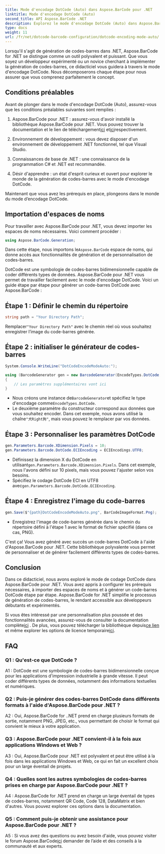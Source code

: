 ```yaml
---
title: Mode d'encodage DotCode (Auto) dans Aspose.BarCode pour .NET
linktitle: Mode d'encodage DotCode (Auto)
second_title: API Aspose.BarCode .NET
description: Explorez le mode d'encodage DotCode (Auto) dans Aspose.BarCode pour .NET, un outil puissant pour la génération de codes-barres. Apprenez à générer des codes-barres DotCode étape par étape. Consultez la documentation, téléchargez la bibliothèque et obtenez des licences temporaires.
type: docs
weight: 11
url: /fr/net/dotcode-barcode-configuration/dotcode-encoding-mode-auto/
---
```

Lorsqu'il s'agit de génération de codes-barres dans .NET, Aspose.BarCode for .NET se distingue comme un outil polyvalent et puissant. Que vous soyez un développeur expérimenté ou un novice cherchant à implémenter la génération de codes-barres, ce didacticiel vous guidera à travers le mode d'encodage DotCode. Nous décomposerons chaque étape pour nous assurer que vous comprenez parfaitement le concept.

## Conditions préalables

Avant de plonger dans le mode d'encodage DotCode (Auto), assurez-vous que les conditions préalables suivantes sont remplies :

1.  Aspose.BarCode pour .NET : assurez-vous d'avoir installé la bibliothèque Aspose.BarCode pour .NET. Vous pouvez trouver la documentation et le lien de téléchargement[ici](https://reference.aspose.com/barcode/net/) et[ici](https://releases.aspose.com/barcode/net/)respectivement.

2. Environnement de développement : vous devez disposer d'un environnement de développement .NET fonctionnel, tel que Visual Studio.

3. Connaissances de base de .NET : une connaissance de la programmation C# et .NET est recommandée.

4. Désir d'apprendre : un état d'esprit curieux et ouvert pour explorer le monde de la génération de codes-barres avec le mode d'encodage DotCode.

Maintenant que vous avez les prérequis en place, plongeons dans le monde du mode d’encodage DotCode.

## Importation d'espaces de noms

Pour travailler avec Aspose.BarCode pour .NET, vous devez importer les espaces de noms nécessaires. Voici comment procéder :

```csharp
using Aspose.BarCode.Generation;
```

 Dans cette étape, nous importons le`Aspose.BarCode` espace de noms, qui donne accès aux fonctionnalités de génération et de personnalisation de codes-barres.

DotCode est une symbologie de codes-barres bidimensionnelle capable de coder différents types de données. Aspose.BarCode pour .NET vous permet de travailler facilement avec le mode d'encodage DotCode. Voici un guide étape par étape pour générer un code-barres DotCode avec Aspose.BarCode :

## Étape 1 : Définir le chemin du répertoire

```csharp
string path = "Your Directory Path";
```

 Remplacer`"Your Directory Path"` avec le chemin réel où vous souhaitez enregistrer l’image du code-barres générée.

## Étape 2 : initialiser le générateur de codes-barres

```csharp
System.Console.WriteLine("DotCodeEncodeModeAuto:");

using (BarcodeGenerator gen = new BarcodeGenerator(EncodeTypes.DotCode, "犬Right狗"))
{
    // Les paramètres supplémentaires vont ici
}
```

-  Nous créons une instance de`BarcodeGenerator`et spécifiez le type d'encodage comme`EncodeTypes.DotCode`.
-  Le deuxième paramètre du constructeur correspond aux données que vous souhaitez encoder. Dans cet exemple, nous avons utilisé la chaîne`"犬Right狗"`, mais vous pouvez le remplacer par vos données.

## Étape 3 : Personnaliser les paramètres DotCode

```csharp
gen.Parameters.Barcode.XDimension.Pixels = 10;
gen.Parameters.Barcode.DotCode.ECIEncoding = ECIEncodings.UTF8;
```

-  Définissez la dimension X du DotCode en utilisant`gen.Parameters.Barcode.XDimension.Pixels`. Dans cet exemple, nous l'avons défini sur 10 pixels, mais vous pouvez l'ajuster selon vos besoins.
-  Spécifiez le codage DotCode ECI en UTF8 avec`gen.Parameters.Barcode.DotCode.ECIEncoding`.

## Étape 4 : Enregistrez l'image du code-barres

```csharp
gen.Save($"{path}DotCodeEncodeModeAuto.png", BarCodeImageFormat.Png);
```

- Enregistrez l'image de code-barres générée dans le chemin du répertoire défini à l'étape 1 avec le format de fichier spécifié (dans ce cas, PNG).

C'est ça! Vous avez généré avec succès un code-barres DotCode à l'aide d'Aspose.BarCode pour .NET. Cette bibliothèque polyvalente vous permet de personnaliser et de générer facilement différents types de codes-barres.

## Conclusion

Dans ce didacticiel, nous avons exploré le mode de codage DotCode dans Aspose.BarCode pour .NET. Vous avez appris à configurer les prérequis nécessaires, à importer des espaces de noms et à générer un code-barres DotCode étape par étape. Aspose.BarCode for .NET simplifie le processus de génération de codes-barres, le rendant accessible aux développeurs débutants et expérimentés.

 Si vous êtes intéressé par une personnalisation plus poussée et des fonctionnalités avancées, assurez-vous de consulter la documentation complète[ici](https://reference.aspose.com/barcode/net/) . De plus, vous pouvez télécharger la bibliothèque depuis[ce lien](https://releases.aspose.com/barcode/net/) et même explorer les options de licence temporaire[ici](https://purchase.aspose.com/temporary-license/).

## FAQ

### Q1 : Qu'est-ce que DotCode ?

A1 : DotCode est une symbologie de codes-barres bidimensionnelle conçue pour les applications d'impression industrielle à grande vitesse. Il peut coder différents types de données, notamment des informations textuelles et numériques.

### Q2 : Puis-je générer des codes-barres DotCode dans différents formats à l'aide d'Aspose.BarCode pour .NET ?

A2 : Oui, Aspose.BarCode for ..NET prend en charge plusieurs formats de sortie, notamment PNG, JPEG, etc., vous permettant de choisir le format qui convient le mieux à votre application.

### Q3 : Aspose.BarCode pour .NET convient-il à la fois aux applications Windows et Web ?

A3 : Oui, Aspose.BarCode pour .NET est polyvalent et peut être utilisé à la fois dans les applications Windows et Web, ce qui en fait un excellent choix pour un large éventail de projets.

### Q4 : Quelles sont les autres symbologies de codes-barres prises en charge par Aspose.BarCode pour .NET ?

A4 : Aspose.BarCode for .NET prend en charge un large éventail de types de codes-barres, notamment QR Code, Code 128, DataMatrix et bien d'autres. Vous pouvez explorer ces options dans la documentation.

### Q5 : Comment puis-je obtenir une assistance pour Aspose.BarCode pour .NET ?

 A5 : Si vous avez des questions ou avez besoin d'aide, vous pouvez visiter le forum Aspose.BarCode[ici](https://forum.aspose.com/c/barcode/13) demander de l’aide et des conseils à la communauté et aux experts.